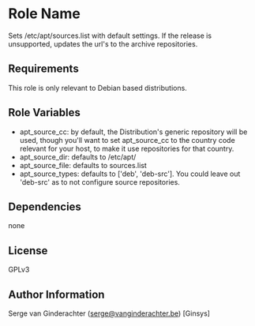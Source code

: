 Role Name
========

Sets /etc/apt/sources.list with default settings.
If the release is unsupported, updates the url's to the archive repositories.

Requirements
------------

This role is only relevant to Debian based distributions.


Role Variables
--------------

- apt_source_cc: by default, the Distribution's generic repository will be used, though you'll
want to set apt_source_cc to the country code relevant for your host, to make
it use repositories for that country.
- apt_source_dir: defaults to /etc/apt/
- apt_source_file: defaults to sources.list
- apt_source_types: defaults to ['deb', 'deb-src']. You could leave out
  'deb-src' as to not configure source repositories.

Dependencies
------------

none

License
-------

GPLv3

Author Information
------------------

Serge van Ginderachter (serge@vanginderachter.be) [Ginsys]

